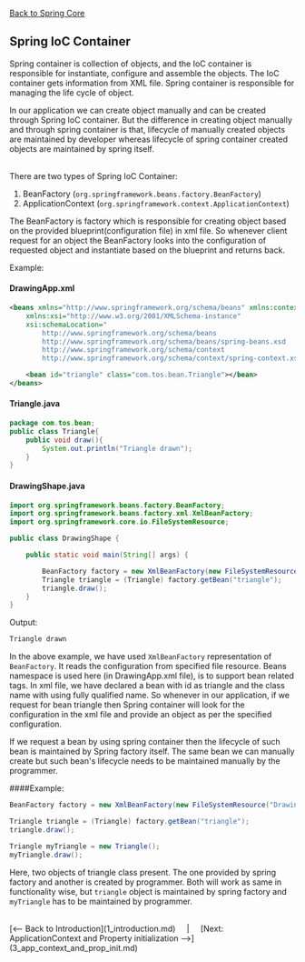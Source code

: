 [Back to Spring Core](README.md)

## Spring IoC Container


Spring container is collection of objects, and the IoC container is responsible for instantiate, configure and assemble the objects. The IoC container gets information from XML file. Spring container is responsible for managing the life cycle of object.

In our application we can create object manually and can be created through Spring IoC container. But the difference in creating object manually and through spring container is that, lifecycle of manually created objects are maintained by developer whereas lifecycle of spring container created objects are maintained by spring itself.<br><br>

There are two types of Spring IoC Container:

1. BeanFactory (`org.springframework.beans.factory.BeanFactory`)
2. ApplicationContext (`org.springframework.context.ApplicationContext`)

The BeanFactory is factory which is responsible for creating object based on the provided blueprint(configuration file) in xml file. So whenever client request for an object the BeanFactory looks into the configuration of requested object and instantiate based on the blueprint and returns back.

Example:

#### DrawingApp.xml

```xml
<beans xmlns="http://www.springframework.org/schema/beans" xmlns:context="http://www.springframework.org/schema/context"
	xmlns:xsi="http://www.w3.org/2001/XMLSchema-instance"
	xsi:schemaLocation="
        http://www.springframework.org/schema/beans
        http://www.springframework.org/schema/beans/spring-beans.xsd
        http://www.springframework.org/schema/context
        http://www.springframework.org/schema/context/spring-context.xsd">

    <bean id="triangle" class="com.tos.bean.Triangle"></bean>
</beans>    
```

#### Triangle.java

```java
package com.tos.bean;
public class Triangle{
    public void draw(){
        System.out.println("Triangle drawn");
    }
}
```
#### DrawingShape.java

```java 
import org.springframework.beans.factory.BeanFactory;
import org.springframework.beans.factory.xml.XmlBeanFactory;
import org.springframework.core.io.FileSystemResource;

public class DrawingShape {

	public static void main(String[] args) {

		BeanFactory factory = new XmlBeanFactory(new FileSystemResource("DrawingApp.xml"));
		Triangle triangle = (Triangle) factory.getBean("triangle");
		triangle.draw();
	}
}
```

Output:

```java
Triangle drawn
```

In the above example, we have used `XmlBeanFactory`  representation of `BeanFactory`. It reads the configuration from specified file resource. Beans namespace is used here (in DrawingApp.xml file), is to support bean related tags. In xml file, we have declared a bean with id as triangle and the class name with using fully qualified name. So whenever in our application, if we request for bean triangle then Spring container will look for the configuration in the xml file and provide an object as per the specified configuration.

If we request a bean by using spring container then the lifecycle of such bean is maintained by Spring factory itself. The same bean we can manually create but such bean's lifecycle needs to be maintained manually by the programmer.

####Example:

```java
BeanFactory factory = new XmlBeanFactory(new FileSystemResource("DrawingApp.xml"));

Triangle triangle = (Triangle) factory.getBean("triangle");
triangle.draw();

Triangle myTriangle = new Triangle();
myTriangle.draw();
```

Here, two objects of triangle class present. The one provided by spring factory and another is created by programmer. Both will work as same in functionality wise, but `triangle` object is maintained by spring factory and `myTriangle` has to be maintained by programmer.

<br>
[<-- Back to Introduction](1_introduction.md) &nbsp;&nbsp;&nbsp;&nbsp;|&nbsp;&nbsp;&nbsp;&nbsp; [Next: ApplicationContext and Property initialization -->](3_app_context_and_prop_init.md)
<br>